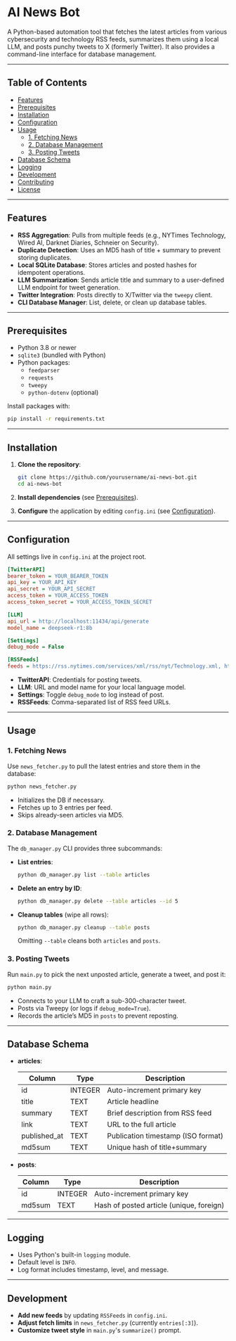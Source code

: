 # AI News Bot

A Python-based automation tool that fetches the latest articles from various cybersecurity and technology RSS feeds, summarizes them using a local LLM, and posts punchy tweets to X (formerly Twitter). It also provides a command-line interface for database management.

---

## Table of Contents

- [Features](#features)  
- [Prerequisites](#prerequisites)  
- [Installation](#installation)  
- [Configuration](#configuration)  
- [Usage](#usage)  
  - [1. Fetching News](#1-fetching-news)  
  - [2. Database Management](#2-database-management)  
  - [3. Posting Tweets](#3-posting-tweets)  
- [Database Schema](#database-schema)  
- [Logging](#logging)  
- [Development](#development)  
- [Contributing](#contributing)  
- [License](#license)  

---

## Features

- **RSS Aggregation**: Pulls from multiple feeds (e.g., NYTimes Technology, Wired AI, Darknet Diaries, Schneier on Security).  
- **Duplicate Detection**: Uses an MD5 hash of title + summary to prevent storing duplicates.  
- **Local SQLite Database**: Stores articles and posted hashes for idempotent operations.  
- **LLM Summarization**: Sends article title and summary to a user-defined LLM endpoint for tweet generation.  
- **Twitter Integration**: Posts directly to X/Twitter via the `tweepy` client.  
- **CLI Database Manager**: List, delete, or clean up database tables.  

---

## Prerequisites

- Python 3.8 or newer  
- `sqlite3` (bundled with Python)  
- Python packages:  
  - `feedparser`  
  - `requests`  
  - `tweepy`  
  - `python-dotenv` (optional)  

Install packages with:
```bash
pip install -r requirements.txt
````

---

## Installation

1. **Clone the repository**:

   ```bash
   git clone https://github.com/yourusername/ai-news-bot.git
   cd ai-news-bot
   ```
2. **Install dependencies** (see [Prerequisites](#prerequisites)).
3. **Configure** the application by editing `config.ini` (see [Configuration](#configuration)).

---

## Configuration

All settings live in `config.ini` at the project root.

```ini
[TwitterAPI]
bearer_token = YOUR_BEARER_TOKEN
api_key = YOUR_API_KEY
api_secret = YOUR_API_SECRET
access_token = YOUR_ACCESS_TOKEN
access_token_secret = YOUR_ACCESS_TOKEN_SECRET

[LLM]
api_url = http://localhost:11434/api/generate
model_name = deepseek-r1:8b

[Settings]
debug_mode = False

[RSSFeeds]
feeds = https://rss.nytimes.com/services/xml/rss/nyt/Technology.xml, https://www.wired.com/feed/tag/ai/latest/rss, ...
```

* **TwitterAPI**: Credentials for posting tweets.
* **LLM**: URL and model name for your local language model.
* **Settings**: Toggle `debug_mode` to log instead of post.
* **RSSFeeds**: Comma-separated list of RSS feed URLs.

---

## Usage

### 1. Fetching News

Use `news_fetcher.py` to pull the latest entries and store them in the database:

```bash
python news_fetcher.py
```

* Initializes the DB if necessary.
* Fetches up to 3 entries per feed.
* Skips already-seen articles via MD5.

### 2. Database Management

The `db_manager.py` CLI provides three subcommands:

* **List entries**:

  ```bash
  python db_manager.py list --table articles
  ```
* **Delete an entry by ID**:

  ```bash
  python db_manager.py delete --table articles --id 5
  ```
* **Cleanup tables** (wipe all rows):

  ```bash
  python db_manager.py cleanup --table posts
  ```

  Omitting `--table` cleans both `articles` and `posts`.

### 3. Posting Tweets

Run `main.py` to pick the next unposted article, generate a tweet, and post it:

```bash
python main.py
```

* Connects to your LLM to craft a sub-300-character tweet.
* Posts via Tweepy (or logs if `debug_mode=True`).
* Records the article’s MD5 in `posts` to prevent reposting.

---

## Database Schema

* **articles**:

  | Column        | Type    | Description                        |
  | ------------- | ------- | ---------------------------------- |
  | id            | INTEGER | Auto-increment primary key         |
  | title         | TEXT    | Article headline                   |
  | summary       | TEXT    | Brief description from RSS feed    |
  | link          | TEXT    | URL to the full article            |
  | published\_at | TEXT    | Publication timestamp (ISO format) |
  | md5sum        | TEXT    | Unique hash of title+summary       |

* **posts**:

  | Column | Type    | Description                              |
  | ------ | ------- | ---------------------------------------- |
  | id     | INTEGER | Auto-increment primary key               |
  | md5sum | TEXT    | Hash of posted article (unique, foreign) |

---

## Logging

* Uses Python's built-in `logging` module.
* Default level is `INFO`.
* Log format includes timestamp, level, and message.

---

## Development

* **Add new feeds** by updating `RSSFeeds` in `config.ini`.
* **Adjust fetch limits** in `news_fetcher.py` (currently `entries[:3]`).
* **Customize tweet style** in `main.py`'s `summarize()` prompt.
